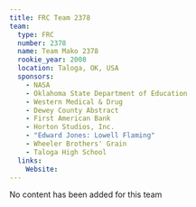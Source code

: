 ```yaml
---
title: FRC Team 2378
team:
  type: FRC
  number: 2378
  name: Team Mako 2378
  rookie_year: 2008
  location: Taloga, OK, USA
  sponsors:
    - NASA
    - Oklahoma State Department of Education
    - Western Medical & Drug
    - Dewey County Abstract
    - First American Bank
    - Horton Studios, Inc.
    - "Edward Jones: Lowell Flaming"
    - Wheeler Brothers' Grain
    - Taloga High School
  links:
    Website: 
---
```

No content has been added for this team